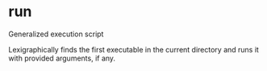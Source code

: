# run

Generalized execution script

Lexigraphically finds the first executable in the current directory and runs it with provided arguments, if any.
